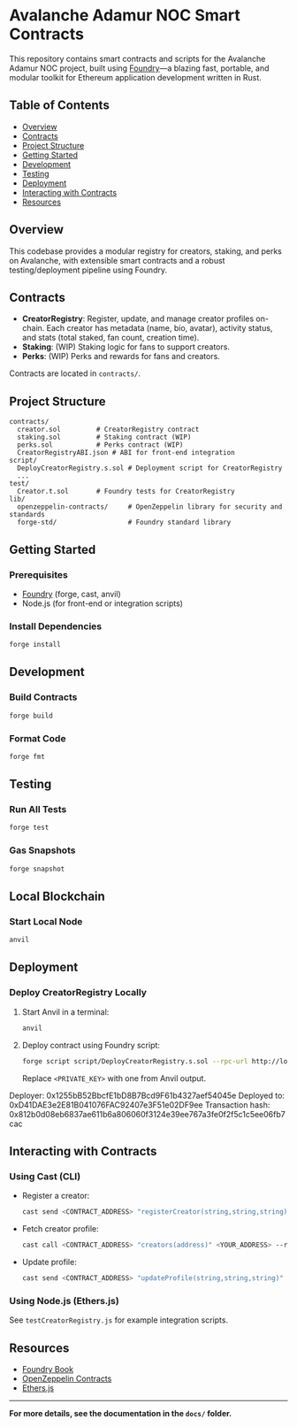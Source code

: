 # Avalanche Adamur NOC Smart Contracts

This repository contains smart contracts and scripts for the Avalanche Adamur NOC project, built using [Foundry](https://book.getfoundry.sh/)—a blazing fast, portable, and modular toolkit for Ethereum application development written in Rust.

## Table of Contents
- [Overview](#overview)
- [Contracts](#contracts)
- [Project Structure](#project-structure)
- [Getting Started](#getting-started)
- [Development](#development)
- [Testing](#testing)
- [Deployment](#deployment)
- [Interacting with Contracts](#interacting-with-contracts)
- [Resources](#resources)

## Overview
This codebase provides a modular registry for creators, staking, and perks on Avalanche, with extensible smart contracts and a robust testing/deployment pipeline using Foundry.

## Contracts
- **CreatorRegistry**: Register, update, and manage creator profiles on-chain. Each creator has metadata (name, bio, avatar), activity status, and stats (total staked, fan count, creation time).
- **Staking**: (WIP) Staking logic for fans to support creators.
- **Perks**: (WIP) Perks and rewards for fans and creators.

Contracts are located in `contracts/`.

## Project Structure
```
contracts/
  creator.sol         # CreatorRegistry contract
  staking.sol         # Staking contract (WIP)
  perks.sol           # Perks contract (WIP)
  CreatorRegistryABI.json # ABI for front-end integration
script/
  DeployCreatorRegistry.s.sol # Deployment script for CreatorRegistry
  ...
test/
  Creator.t.sol       # Foundry tests for CreatorRegistry
lib/
  openzeppelin-contracts/     # OpenZeppelin library for security and standards
  forge-std/                  # Foundry standard library
```

## Getting Started

### Prerequisites
- [Foundry](https://book.getfoundry.sh/getting-started/installation) (forge, cast, anvil)
- Node.js (for front-end or integration scripts)

### Install Dependencies
```sh
forge install
```

## Development

### Build Contracts
```sh
forge build
```

### Format Code
```sh
forge fmt
```

## Testing

### Run All Tests
```sh
forge test
```

### Gas Snapshots
```sh
forge snapshot
```

## Local Blockchain

### Start Local Node
```sh
anvil
```

## Deployment

### Deploy CreatorRegistry Locally
1. Start Anvil in a terminal:
   ```sh
   anvil
   ```
2. Deploy contract using Foundry script:
   ```sh
   forge script script/DeployCreatorRegistry.s.sol --rpc-url http://localhost:8545 --broadcast --private-key <PRIVATE_KEY>
   ```
   Replace `<PRIVATE_KEY>` with one from Anvil output.


Deployer: 0x1255bB52BbcfE1bD8B7Bcd9F61b4327aef54045e
Deployed to: 0xD41DAE3e2E81B041076FAC92407e3F51e02DF9ee
Transaction hash: 0x812b0d08eb6837ae611b6a806060f3124e39ee767a3fe0f2f5c1c5ee06fb7cac

## Interacting with Contracts

### Using Cast (CLI)
- Register a creator:
  ```sh
  cast send <CONTRACT_ADDRESS> "registerCreator(string,string,string)" "Alice" "My bio" "https://avatar.url" --private-key <PRIVATE_KEY> --rpc-url http://localhost:8545
  ```
- Fetch creator profile:
  ```sh
  cast call <CONTRACT_ADDRESS> "creators(address)" <YOUR_ADDRESS> --rpc-url http://localhost:8545
  ```
- Update profile:
  ```sh
  cast send <CONTRACT_ADDRESS> "updateProfile(string,string,string)" "Alice2" "New bio" "https://avatar2.url" --private-key <PRIVATE_KEY> --rpc-url http://localhost:8545
  ```

### Using Node.js (Ethers.js)
See `testCreatorRegistry.js` for example integration scripts.

## Resources
- [Foundry Book](https://book.getfoundry.sh/)
- [OpenZeppelin Contracts](https://docs.openzeppelin.com/contracts/)
- [Ethers.js](https://docs.ethers.org/)

---

**For more details, see the documentation in the `docs/` folder.**
